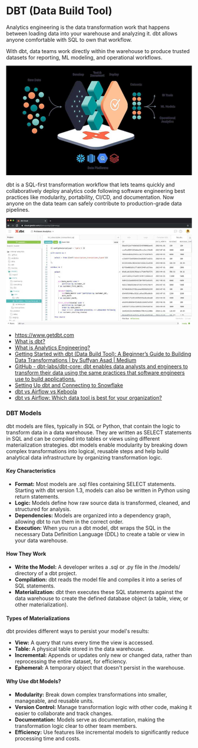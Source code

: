 # DBT (Data Build Tool)

Analytics engineering is the data transformation work that happens between loading data into your warehouse and analyzing it. dbt allows anyone comfortable with SQL to own that workflow.

With dbt, data teams work directly within the warehouse to produce trusted datasets for reporting, ML modeling, and operational workflows.

![DBT Platform](../../media/Pasted%20image%2020230308224022.jpg)

dbt is a SQL-first transformation workflow that lets teams quickly and collaboratively deploy analytics code following software engineering best practices like modularity, portability, CI/CD, and documentation. Now anyone on the data team can safely contribute to production-grade data pipelines.

![image](../../media/Pasted%20image%2020230308224127.jpg)

- https://www.getdbt.com
- [What is dbt?](https://www.getdbt.com/product/what-is-dbt/)
- [What is Analytics Engineering?](https://www.getdbt.com/what-is-analytics-engineering/)
- [Getting Started with dbt (Data Build Tool): A Beginner’s Guide to Building Data Transformations | by Suffyan Asad | Medium](https://medium.com/@suffyan.asad1/getting-started-with-dbt-data-build-tool-a-beginners-guide-to-building-data-transformations-28e335be5f7e)
- [GitHub - dbt-labs/dbt-core: dbt enables data analysts and engineers to transform their data using the same practices that software engineers use to build applications.](https://github.com/dbt-labs/dbt-core)
- [Setting Up dbt and Connecting to Snowflake](https://vivekbattul.notion.site/Setting-Up-dbt-and-Connecting-to-Snowflake-0c8dc5fae7df4d71aca1fabdad38b3f7)
- [dbt vs Airflow vs Keboola](https://www.keboola.com/blog/dbt-vs-airflow-vs-keboola)
- [dbt vs Airflow: Which data tool is best for your organization?](https://datacoves.com/post/dbt-vs-airflow)

### DBT Models

dbt models are files, typically in SQL or Python, that contain the logic to transform data in a data warehouse. They are written as SELECT statements in SQL and can be compiled into tables or views using different materialization strategies. dbt models enable modularity by breaking down complex transformations into logical, reusable steps and help build analytical data infrastructure by organizing transformation logic.

#### Key Characteristics

- **Format:** Most models are .sql files containing SELECT statements. Starting with dbt version 1.3, models can also be written in Python using return statements.
- **Logic:** Models define how raw source data is transformed, cleaned, and structured for analysis.
- **Dependencies:** Models are organized into a dependency graph, allowing dbt to run them in the correct order.
- **Execution:** When you run a dbt model, dbt wraps the SQL in the necessary Data Definition Language (DDL) to create a table or view in your data warehouse.

#### How They Work

- **Write the Model:** A developer writes a .sql or .py file in the /models/ directory of a dbt project.
- **Compilation:** dbt reads the model file and compiles it into a series of SQL statements.
- **Materialization:** dbt then executes these SQL statements against the data warehouse to create the defined database object (a table, view, or other materialization).

#### Types of Materializations

dbt provides different ways to persist your model's results:

- **View:** A query that runs every time the view is accessed.
- **Table:** A physical table stored in the data warehouse.
- **Incremental:** Appends or updates only new or changed data, rather than reprocessing the entire dataset, for efficiency.
- **Ephemeral:** A temporary object that doesn't persist in the warehouse.

#### Why Use dbt Models?

- **Modularity:** Break down complex transformations into smaller, manageable, and reusable units.
- **Version Control:** Manage transformation logic with other code, making it easier to collaborate and track changes.
- **Documentation:** Models serve as documentation, making the transformation logic clear to other team members.
- **Efficiency:** Use features like incremental models to significantly reduce processing time and costs.
